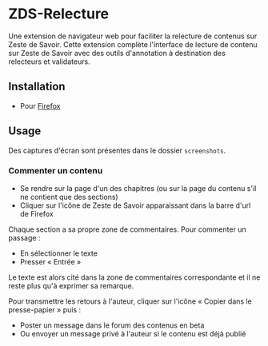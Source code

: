 # ZDS-Relecture

Une extension de navigateur web pour faciliter la relecture de contenus sur Zeste
de Savoir. Cette extension complète l'interface de lecture de contenu sur Zeste
de Savoir avec des outils d'annotation à destination des relecteurs et validateurs.

## Installation

* Pour [Firefox](https://addons.mozilla.org/fr/firefox/addon/zds-relecture/)

## Usage

Des captures d'écran sont présentes dans le dossier `screenshots`.

### Commenter un contenu

* Se rendre sur la page d'un des chapitres (ou sur la page du contenu s'il ne contient que des sections)
* Cliquer sur l'icône de Zeste de Savoir apparaissant dans la barre d'url de Firefox

Chaque section a sa propre zone de commentaires. Pour commenter un passage :

* En sélectionner le texte
* Presser « Entrée »

Le texte est alors cité dans la zone de commentaires correspondante et il ne reste plus qu'à exprimer sa remarque.

Pour transmettre les retours à l'auteur, cliquer sur l'icône « Copier dans le presse-papier » puis :

* Poster un message dans le forum des contenus en beta
* Ou envoyer un message privé à l'auteur si le contenu est déjà publié
